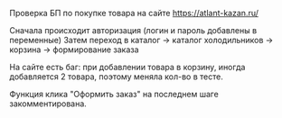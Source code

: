 Проверка БП по покупке товара на сайте https://atlant-kazan.ru/

Сначала происходит авторизация (логин и пароль добавлены в переменные)
Затем переход в каталог -> каталог холодильников -> корзина -> формирование заказа

На сайте есть баг: при добавлении товара в корзину, иногда добавляется 2 товара, поэтому меняла кол-во в тесте.

Функция клика "Оформить заказ" на последнем шаге закомментирована.
